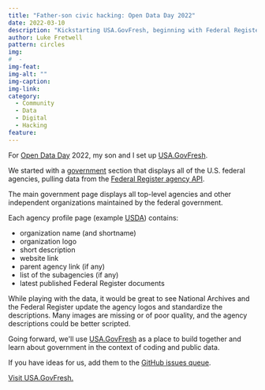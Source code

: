 ```yaml
---
title: "Father-son civic hacking: Open Data Day 2022"
date: 2022-03-10
description: "Kickstarting USA.GovFresh, beginning with Federal Register open data."
author: Luke Fretwell
pattern: circles
img: 
#  - 
img-feat: 
img-alt: ""
img-caption: 
img-link: 
category:
  - Community
  - Data
  - Digital
  - Hacking
feature: 
---
```


For [Open Data Day](https://opendataday.org) 2022, my son and I set up [USA.GovFresh](https://usa.govfresh.com).

We started with a [government](https://usa.govfresh.com/government) section that displays all of the U.S. federal agencies, pulling data from the [Federal Register agency API](https://www.federalregister.gov/api/v1/agencies/).

The main government page displays all top-level agencies and other independent organizations maintained by the federal government. 

Each agency profile page (example [USDA](https://usa.govfresh.com/government/?name=agriculture-department)) contains:

* organization name (and shortname)
* organization logo
* short description
* website link
* parent agency link (if any)
* list of the subagencies (if any)
* latest published Federal Register documents

While playing with the data, it would be great to see National Archives and the Federal Register update the agency logos and standardize the descriptions. Many images are missing or of poor quality, and the agency descriptions could be better scripted.

Going forward, we'll use [USA.GovFresh](https://usa.govfresh.com) as a place to build together and learn about government in the context of coding and public data.

If you have ideas for us, add them to the [GitHub issues queue](https://github.com/govfresh/usa/issues).

[Visit USA.GovFresh.](https://usa.govfresh.com)